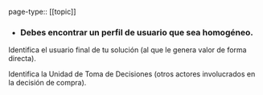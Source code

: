 page-type:: [[topic]]
- ### Debes encontrar un perfil de usuario que sea homogéneo.

Identifica el usuario final de tu solución (al que le genera valor de forma directa).

Identifica la Unidad de Toma de Decisiones (otros actores involucrados en la decisión de compra).


